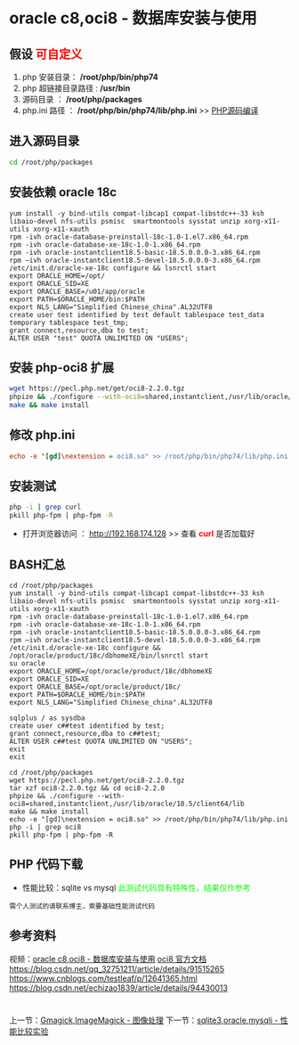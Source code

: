 # oracle c8,oci8 - 数据库安装与使用

## 假设 <font color="#FF0000">可自定义</font>
1. php 安装目录： **/root/php/bin/php74**
2. php 超链接目录路径 : **/usr/bin**
3. 源码目录 ： **/root/php/packages**
4. php.ini 路径 ： **/root/php/bin/php74/lib/php.ini** >> [PHP源码编译](http://www.19src.com/5.html)

## 进入源码目录
```BASH
cd /root/php/packages
```

## 安装依赖 oracle 18c
``` Oracle Server
yum install -y bind-utils compat-libcap1 compat-libstdc++-33 ksh libaio-devel nfs-utils psmisc  smartmontools sysstat unzip xorg-x11-utils xorg-x11-xauth
rpm -ivh oracle-database-preinstall-18c-1.0-1.el7.x86_64.rpm
rpm -ivh oracle-database-xe-18c-1.0-1.x86_64.rpm
rpm -ivh oracle-instantclient18.5-basic-18.5.0.0.0-3.x86_64.rpm
rpm –ivh oracle-instantclient18.5-devel-18.5.0.0.0-3.x86_64.rpm
/etc/init.d/oracle-xe-18c configure && lsnrctl start
export ORACLE_HOME=/opt/
export ORACLE_SID=XE
export ORACLE_BASE=/u01/app/oracle
export PATH=$ORACLE_HOME/bin:$PATH
export NLS_LANG="Simplified Chinese_china".AL32UTF8
create user test identified by test default tablespace test_data temporary tablespace test_tmp;
grant connect,resource,dba to test; 
ALTER USER "test" QUOTA UNLIMITED ON "USERS";
```

## 安装 php-oci8 扩展
```BASH
wget https://pecl.php.net/get/oci8-2.2.0.tgz
phpize && ./configure --with-oci8=shared,instantclient,/usr/lib/oracle/11.2/client64/lib/
make && make install
```

## 修改 php.ini
``` /root/php/bin/php74/lib/php.ini <<<
echo -e "[gd]\nextension = oci8.so" >> /root/php/bin/php74/lib/php.ini
```

## 安装测试
```bash
php -i | grep curl
pkill php-fpm | php-fpm -R
```
- 打开浏览器访问 ： http://192.168.174.128 >> 查看 <font color=#FF0000> **curl** </font> 是否加载好

## BASH汇总
```
cd /root/php/packages
yum install -y bind-utils compat-libcap1 compat-libstdc++-33 ksh libaio-devel nfs-utils psmisc  smartmontools sysstat unzip xorg-x11-utils xorg-x11-xauth
rpm -ivh oracle-database-preinstall-18c-1.0-1.el7.x86_64.rpm
rpm -ivh oracle-database-xe-18c-1.0-1.x86_64.rpm
rpm -ivh oracle-instantclient18.5-basic-18.5.0.0.0-3.x86_64.rpm
rpm –ivh oracle-instantclient18.5-devel-18.5.0.0.0-3.x86_64.rpm
/etc/init.d/oracle-xe-18c configure && /opt/oracle/product/18c/dbhomeXE/bin/lsnrctl start
su oracle
export ORACLE_HOME=/opt/oracle/product/18c/dbhomeXE
export ORACLE_SID=XE
export ORACLE_BASE=/opt/oracle/product/18c/
export PATH=$ORACLE_HOME/bin:$PATH
export NLS_LANG="Simplified Chinese_china".AL32UTF8

sqlplus / as sysdba
create user c##test identified by test;
grant connect,resource,dba to c##test; 
ALTER USER c##test QUOTA UNLIMITED ON "USERS";
exit
exit

cd /root/php/packages
wget https://pecl.php.net/get/oci8-2.2.0.tgz
tar xzf oci8-2.2.0.tgz && cd oci8-2.2.0
phpize && ./configure --with-oci8=shared,instantclient,/usr/lib/oracle/18.5/client64/lib
make && make install
echo -e "[gd]\nextension = oci8.so" >> /root/php/bin/php74/lib/php.ini
php -i | grep oci8
pkill php-fpm | php-fpm -R
```

## PHP 代码下载
- 性能比较：sqlite vs mysql
<font color="#00ff00">此测试代码具有特殊性，结果仅作参考</font>
```
需个人测试的请联系博主，索要基础性能测试代码
```

## 参考资料
视频：[oracle c8,oci8 - 数据库安装与使用](https://study.163.com/course/introduction.htm?courseId=1211778804&share=2&shareId=480000002265446#/courseDetail?tab=1 "oracle c8,oci8 - 数据库安装与使用")
[oci8 官方文档](https://www.php.net/manual/zh/oci8.examples.php)
<https://blog.csdn.net/qq_32751211/article/details/91515265>
<https://www.cnblogs.com/testleaf/p/12641365.html>
<https://blog.csdn.net/echizao1839/article/details/94430013>

#
上一节：[Gmagick,ImageMagick - 图像处理](http://www.19src.com/30.html)
下一节：[sqlite3,oracle,mysqli - 性能比较实验](http://www.19src.com/32.html)